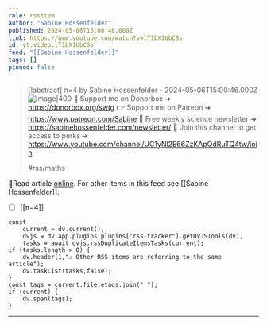 ```yaml
---
role: rssitem
author: "Sabine Hossenfelder"
published: 2024-05-06T15:00:46.000Z
link: https://www.youtube.com/watch?v=lT1bX1UbCSs
id: yt:video:lT1bX1UbCSs
feed: "[[Sabine Hossenfelder]]"
tags: []
pinned: false
---
```


> [!abstract] π=4 by Sabine Hossenfelder - 2024-05-06T15:00:46.000Z
> <span class="rss-image">![image|400](https://i1.ytimg.com/vi/lT1bX1UbCSs/hqdefault.jpg)</span> 💌 Support me on Donorbox ➜ https://donorbox.org/swtg
> 👉 Support me on Patreon ➜ https://www.patreon.com/Sabine
> 📩 Free weekly science newsletter  ➜ https://sabinehossenfelder.com/newsletter/
> 🔗 Join this channel to get access to perks ➜
> https://www.youtube.com/channel/UC1yNl2E66ZzKApQdRuTQ4tw/join
> 
> #rss/maths

🔗Read article [online](https://www.youtube.com/watch?v=lT1bX1UbCSs). For other items in this feed see [[Sabine Hossenfelder]].

- [ ] [[π=4]]

~~~dataviewjs
const
    current = dv.current(),
	dvjs = dv.app.plugins.plugins["rss-tracker"].getDVJSTools(dv),
	tasks = await dvjs.rssDuplicateItemsTasks(current);
if (tasks.length > 0) {
	dv.header(1,"⚠ Other RSS items are referring to the same article");
    dv.taskList(tasks,false);
}
const tags = current.file.etags.join(" ");
if (current) {
	dv.span(tags);
}
~~~

- - -